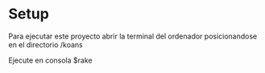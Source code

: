 # Setup

Para ejecutar este proyecto abrir la terminal del ordenador posicionandose en el directorio /koans

Ejecute en consola $rake

